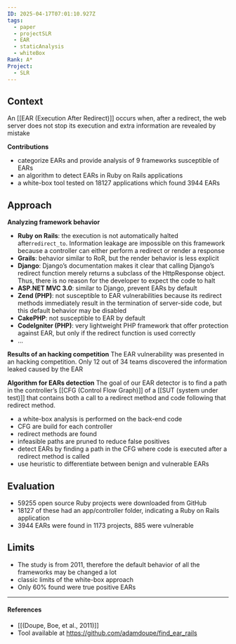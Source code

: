 ```yaml
---
ID: 2025-04-17T07:01:10.927Z
tags:
  - paper
  - projectSLR
  - EAR
  - staticAnalysis
  - whiteBox
Rank: A*
Project:
  - SLR
---
```

## Context

An [[EAR (Execution After Redirect)]] occurs when, after a redirect, the web server does not stop its execution and extra information are revealed by mistake

**Contributions**
- categorize EARs and provide analysis of 9 frameworks susceptible of EARs
- an algorithm to detect EARs in Ruby on Rails applications
- a white-box tool tested on 18127 applications which found 3944 EARs

## Approach

**Analyzing framework behavior**
- **Ruby on Rails**: the execution is not automatically halted after`redirect_to`. Information leakage are impossible on this framework because a controller can either perform a redirect or render a response
- **Grails**: behavior similar to RoR, but the render behavior is less explicit
- **Django**: Django’s documentation makes it clear that calling Django’s redirect function merely returns a subclass of the HttpResponse object. Thus, there is no reason for the developer to expect the code to halt
- **ASP.NET MVC 3.0**:  similar to Django, prevent EARs by default
- **Zend (PHP)**: not susceptible to EAR vulnerabilities because its redirect methods immediately result in the termination of server-side code, but this default behavior may be disabled
- **CakePHP**: not susceptible to EAR by default
- **CodeIgniter (PHP)**: very lightweight PHP framework that offer protection against EAR, but only if the redirect function is used correctly
- ...

**Results of an hacking competition**
The EAR vulnerability was presented in an hacking competition. Only 12 out of 34 teams discovered the information leaked caused by the EAR 

**Algorithm for EARs detection**
The goal of our EAR detector is to find a path in the controller’s [[CFG (Control Flow Graph)]] of a [[SUT (system under test)]] that contains both a call to a redirect method and code following that redirect method.
- a white-box analysis is performed on the back-end code
- CFG are build for each controller
- redirect methods are found
- infeasible paths are pruned to reduce false positives
- detect EARs by finding a path in the CFG where code is executed after a redirect method is called
- use heuristic to differentiate between benign and vulnerable EARs

## Evaluation

- 59255 open source Ruby projects were downloaded from GitHub
- 18127 of these had an app/controller folder, indicating a Ruby on Rails application
- 3944 EARs were found in 1173 projects, 885 were vulnerable

## Limits

- The study is from 2011, therefore the default behavior of all the frameworks may be changed a lot
- classic limits of the white-box approach
- Only 60% found were true positive EARs

---
#### References
- [[(Doupe, Boe, et al., 2011)]]
- Tool available at https://github.com/adamdoupe/find_ear_rails
